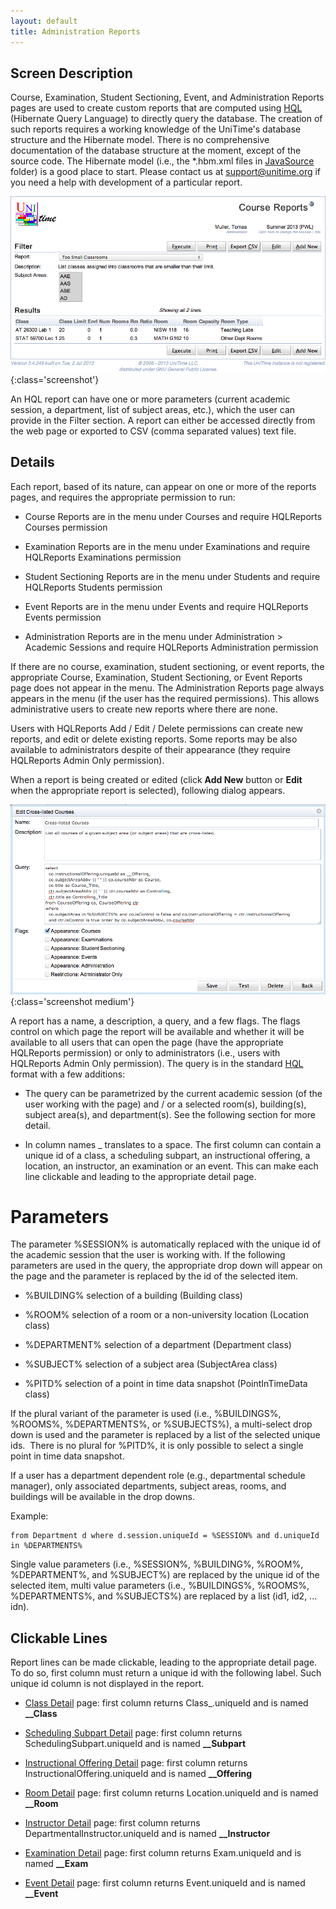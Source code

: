 ```yaml
---
layout: default
title: Administration Reports
---
```



## Screen Description

Course, Examination, Student Sectioning, Event, and Administration Reports pages are used to create custom reports that are computed using [HQL](http://docs.jboss.org/hibernate/orm/3.3/reference/en/html/queryhql.html) (Hibernate Query Language) to directly query the database. The creation of such reports requires a working knowledge of the UniTime's database structure and the Hibernate model. There is no comprehensive documentation of the database structure at the moment, except of the source code. The Hibernate model (i.e., the *.hbm.xml files in [JavaSource]( https://github.com/UniTime/unitime/tree/master/JavaSource) folder) is a good place to start. Please contact us at [support@unitime.org](mailto:support@unitime.org) if you need a help with development of a particular report.


![Administration Reports](images/administration-reports-1.png){:class='screenshot'}

An HQL report can have one or more parameters (current academic session, a department, list of subject areas, etc.), which the user can provide in the Filter section. A report can either be accessed directly from the web page or exported to CSV (comma separated values) text file.

## Details

Each report, based of its nature, can appear on one or more of the reports pages, and requires the appropriate permission to run:

* Course Reports are in the menu under Courses and require HQLReports Courses permission

* Examination Reports are in the menu under Examinations and require HQLReports Examinations permission

* Student Sectioning Reports are in the menu under Students and require HQLReports Students permission

* Event Reports are in the menu under Events and require HQLReports Events permission

* Administration Reports are in the menu under Administration > Academic Sessions and require HQLReports Administration permission

If there are no course, examination, student sectioning, or event reports, the appropriate Course, Examination, Student Sectioning, or Event Reports page does not appear in the menu. The Administration Reports page always appears in the menu (if the user has the required permissions). This allows administrative users to create new reports where there are none.

Users with HQLReports Add / Edit / Delete permissions can create new reports, and edit or delete existing reports. Some reports may be also available to administrators despite of their appearance (they require HQLReports Admin Only permission).

When a report is being created or edited (click **Add New** button or **Edit** when the appropriate report is selected), following dialog appears.



![Administration Reports](images/administration-reports-2.png){:class='screenshot medium'}

A report has a name, a description, a query, and a few flags. The flags control on which page the report will be available and whether it will be available to all users that can open the page (have the appropriate HQLReports permission) or only to administrators (i.e., users with HQLReports Admin Only permission). The query is in the standard [HQL](http://docs.jboss.org/hibernate/orm/3.3/reference/en/html/queryhql.html) format with a few additions:

* The query can be parametrized by the current academic session (of the user working with the page) and / or a selected room(s), building(s), subject area(s), and department(s). See the following section for more detail.

* In column names _ translates to a space. The first column can contain a unique id of a class, a scheduling subpart, an instructional offering, a location, an instructor, an examination or an event. This can make each line clickable and leading to the appropriate detail page.

# Parameters

The parameter %SESSION% is automatically replaced with the unique id of the academic session that the user is working with. If the following parameters are used in the query, the appropriate drop down will appear on the page and the parameter is replaced by the id of the selected item.

* %BUILDING% selection of a building (Building class)

* %ROOM% selection of a room or a non-university location (Location class)

* %DEPARTMENT% selection of a department (Department class)

* %SUBJECT% selection of a subject area (SubjectArea class)

* %PITD% selection of a point in time data snapshot (PointInTimeData class)

If the plural variant of the parameter is used (i.e., %BUILDINGS%, %ROOMS%, %DEPARTMENTS%, or %SUBJECTS%), a multi-select drop down is used and the parameter is replaced by a list of the selected unique ids.  There is no plural for %PITD%, it is only possible to select a single point in time data snapshot.

If a user has a department dependent role (e.g., departmental schedule manager), only associated departments, subject areas, rooms, and buildings will be available in the drop downs.

Example:

```
from Department d where d.session.uniqueId = %SESSION% and d.uniqueId in %DEPARTMENTS%
```
Single value parameters (i.e., %SESSION%, %BUILDING%, %ROOM%, %DEPARTMENT%, and %SUBJECT%) are replaced by the unique id of the selected item, multi value parameters (i.e., %BUILDINGS%, %ROOMS%, %DEPARTMENTS%, and %SUBJECTS%) are replaced by a list (id1, id2, ... idn).

## Clickable Lines

Report lines can be made clickable, leading to the appropriate detail page. To do so, first column must return a unique id with the following label. Such unique id column is not displayed in the report.

* [Class Detail](class-detail) page: first column returns Class_.uniqueId and is named **__Class**

* [Scheduling Subpart Detail](scheduling-subpart-detail) page: first column returns SchedulingSubpart.uniqueId and is named **__Subpart**

* [Instructional Offering Detail](instructional-offering-detail) page: first column returns InstructionalOffering.uniqueId and is named **__Offering**

* [Room Detail](room-detail) page: first column returns Location.uniqueId and is named **__Room**

* [Instructor Detail](instructor-detail) page: first column returns DepartmentalInstructor.uniqueId and is named **__Instructor**

* [Examination Detail](examination-detail) page: first column returns Exam.uniqueId and is named **__Exam**

* [Event Detail](event-detail) page: first column returns Event.uniqueId and is named **__Event**
